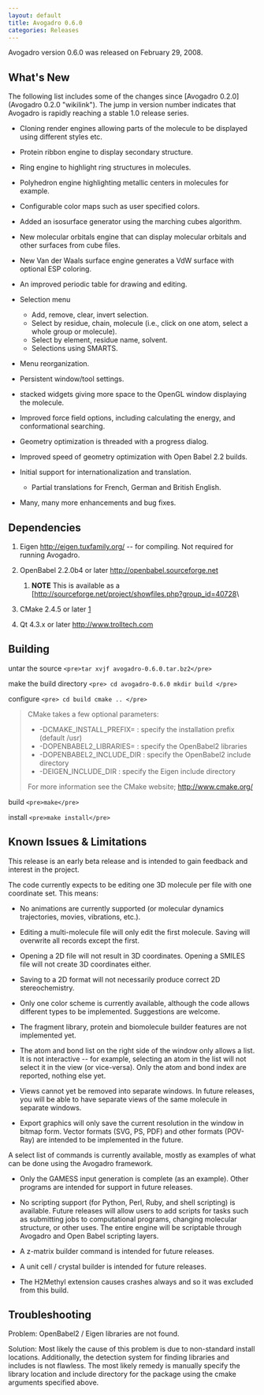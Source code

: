 ```yaml
---
layout: default
title: Avogadro 0.6.0
categories: Releases
---
```




Avogadro version 0.6.0 was released on February 29, 2008.

What's New
----------

The following list includes some of the changes since [Avogadro 0.2.0](Avogadro 0.2.0 "wikilink"). The jump in version number indicates that Avogadro is rapidly reaching a stable 1.0 release series.



-   Cloning render engines allowing parts of the molecule to be displayed using different styles etc.
-   Protein ribbon engine to display secondary structure.
-   Ring engine to highlight ring structures in molecules.
-   Polyhedron engine highlighting metallic centers in molecules for example.
-   Configurable color maps such as user specified colors.
-   Added an isosurface generator using the marching cubes algorithm.
-   New molecular orbitals engine that can display molecular orbitals and other surfaces from cube files.
-   New Van der Waals surface engine generates a VdW surface with optional ESP coloring.



-   An improved periodic table for drawing and editing.



-   Selection menu
    -   Add, remove, clear, invert selection.
    -   Select by residue, chain, molecule (i.e., click on one atom, select a whole group or molecule).
    -   Select by element, residue name, solvent.
    -   Selections using SMARTS.



-   Menu reorganization.
-   Persistent window/tool settings.
-   stacked widgets giving more space to the OpenGL window displaying the molecule.



-   Improved force field options, including calculating the energy, and conformational searching.
-   Geometry optimization is threaded with a progress dialog.
-   Improved speed of geometry optimization with Open Babel 2.2 builds.



-   Initial support for internationalization and translation.
    -   Partial translations for French, German and British English.
-   Many, many more enhancements and bug fixes.

Dependencies
------------

1.  Eigen [<http://eigen.tuxfamily.org/>](http://eigen.tuxfamily.org/) -- for compiling. Not required for running Avogadro.
2.  OpenBabel 2.2.0b4 or later [<http://openbabel.sourceforge.net>](http://openbabel.sourceforge.net)
    1.  **NOTE** This is available as a [<http://sourceforge.net/project/showfiles.php?group_id=40728>\

3.  CMake 2.4.5 or later [1](http://www.cmake.org)
4.  Qt 4.3.x or later [<http://www.trolltech.com>](http://www.trolltech.com/)

Building
--------

untar the source `<pre>tar xvjf avogadro-0.6.0.tar.bz2</pre>`

make the build directory `<pre>
cd avogadro-0.6.0
mkdir build
</pre>`

configure `<pre>
cd build
cmake ..
</pre>`

> CMake takes a few optional parameters:
>
> -   -DCMAKE\_INSTALL\_PREFIX= : specify the installation prefix (default /usr)
> -   -DOPENBABEL2\_LIBRARIES= : specify the OpenBabel2 libraries
> -   -DOPENBABEL2\_INCLUDE\_DIR : specify the OpenBabel2 include directory
> -   -DEIGEN\_INCLUDE\_DIR : specify the Eigen include directory
>
> For more information see the CMake website; [<http://www.cmake.org/>](http://www.cmake.org/)

build `<pre>make</pre>`

install `<pre>make install</pre>`

Known Issues & Limitations
--------------------------

This release is an early beta release and is intended to gain feedback and interest in the project.

The code currently expects to be editing one 3D molecule per file with one coordinate set. This means:

-   No animations are currently supported (or molecular dynamics trajectories, movies, vibrations, etc.).
-   Editing a multi-molecule file will only edit the first molecule. Saving will overwrite all records except the first.
-   Opening a 2D file will not result in 3D coordinates. Opening a SMILES file will not create 3D coordinates either.
-   Saving to a 2D format will not necessarily produce correct 2D stereochemistry.



-   Only one color scheme is currently available, although the code allows different types to be implemented. Suggestions are welcome.



-   The fragment library, protein and biomolecule builder features are not implemented yet.



-   The atom and bond list on the right side of the window only allows a list. It is not interactive -- for example, selecting an atom in the list will not select it in the view (or vice-versa). Only the atom and bond index are reported, nothing else yet.
-   Views cannot yet be removed into separate windows. In future releases, you will be able to have separate views of the same molecule in separate windows.
-   Export graphics will only save the current resolution in the window in bitmap form. Vector formats (SVG, PS, PDF) and other formats (POV-Ray) are intended to be implemented in the future.



A select list of commands is currently available, mostly as examples of what can be done using the Avogadro framework.

-   Only the GAMESS input generation is complete (as an example). Other programs are intended for support in future releases.
-   No scripting support (for Python, Perl, Ruby, and shell scripting) is available. Future releases will allow users to add scripts for tasks such as submitting jobs to computational programs, changing molecular structure, or other uses. The entire engine will be scriptable through Avogadro and Open Babel scripting layers.
-   A z-matrix builder command is intended for future releases.
-   A unit cell / crystal builder is intended for future releases.



-   The H2Methyl extension causes crashes always and so it was excluded from this build.

Troubleshooting
---------------

Problem: OpenBabel2 / Eigen libraries are not found.

Solution: Most likely the cause of this problem is due to non-standard install locations. Additionally, the detection system for finding libraries and includes is not flawless. The most likely remedy is manually specify the library location and include directory for the package using the cmake arguments specified above.



